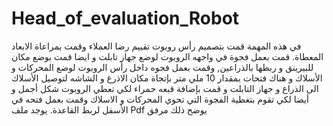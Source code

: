 # Head_of_evaluation_Robot
في هذه المهمة قمت بتصميم رأس روبوت تقييم رضا العملاء وقمت بمراعاة الابعاد المعطاة. قمت بعمل فجوة في واجهه الروبوت لوضع جهاز تابلت و ايضا قمت بوضع مكان للبيرينق و ربطها بالذراعين, وقمت بعمل فجوه داخل رأس الروبوت لوضع المحركات و الأسلاك و هناك فتحات بمقدار 10 ملي متر بإتجاة مكان الاذرع و الشاشه لتوصيل الأسلاك الى الذراع و جهاز التابلت و قمت بإضافة قبعه حمراء لكي تعطي الروبوت شكل أجمل و أيضا لكي تقوم بتغطية الفجوة التي تحوي المحركات و الاسلاك وقمت بعمل فتحه في الأسفل لربط القاعدة.
يوجد ملف Pdf  يوضح ذلك مرفق
